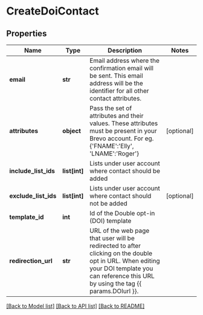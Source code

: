 # CreateDoiContact

## Properties
Name | Type | Description | Notes
------------ | ------------- | ------------- | -------------
**email** | **str** | Email address where the confirmation email will be sent. This email address will be the identifier for all other contact attributes. | 
**attributes** | **object** | Pass the set of attributes and their values. These attributes must be present in your Brevo account. For eg. {&#39;FNAME&#39;:&#39;Elly&#39;, &#39;LNAME&#39;:&#39;Roger&#39;} | [optional] 
**include_list_ids** | **list[int]** | Lists under user account where contact should be added | 
**exclude_list_ids** | **list[int]** | Lists under user account where contact should not be added | [optional] 
**template_id** | **int** | Id of the Double opt-in (DOI) template | 
**redirection_url** | **str** | URL of the web page that user will be redirected to after clicking on the double opt in URL. When editing your DOI template you can reference this URL by using the tag {{ params.DOIurl }}. | 

[[Back to Model list]](../README.md#documentation-for-models) [[Back to API list]](../README.md#documentation-for-api-endpoints) [[Back to README]](../README.md)


